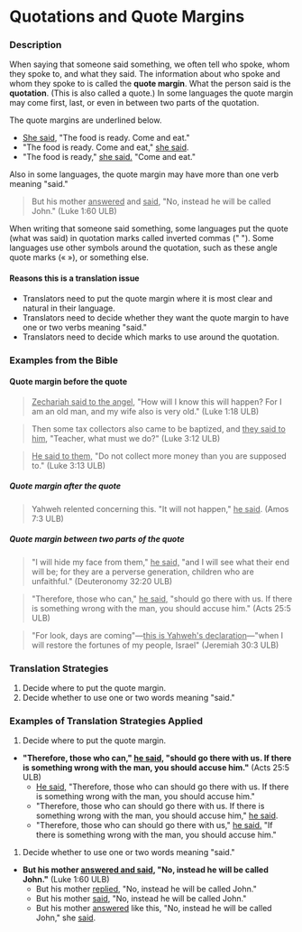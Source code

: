 # Quotations and Quote Margins #



### Description

When saying that someone said something, we often tell who spoke, whom they spoke to, and what they said. The information about who spoke and whom they spoke to is called the **quote margin**. What the person said is the **quotation**. (This is also called a quote.) In some languages the quote margin may come first, last, or even in between two parts of the quotation.

The quote margins are underlined below.

* <u>She said</u>, "The food is ready. Come and eat."
* "The food is ready. Come and eat," <u>she said</u>.
* "The food is ready," <u>she said.</u> "Come and eat."

Also in some languages, the quote margin may have more than one verb meaning "said."

>But his mother <u>answered</u> and <u>said</u>, "No, instead he will be called John." (Luke 1:60 ULB)

When writing that someone said something, some languages put the quote (what was said) in quotation marks called inverted commas (" "). Some languages use other symbols around the quotation, such as these angle quote marks (« »), or something else.

#### Reasons this is a translation issue

* Translators need to put the quote margin where it is most clear and natural in their language.
* Translators need to decide whether they want the quote margin to have one or two verbs meaning "said."
* Translators need to decide which marks to use around the quotation.

### Examples from the Bible

#### Quote margin before the quote

><u>Zechariah said to the angel</u>, "How will I know this will happen? For I am an old man, and my wife also is very old."  (Luke 1:18 ULB)

<blockquote>Then some tax collectors also came to be baptized, and <u>they said to him</u>, "Teacher, what must we do?" (Luke 3:12 ULB)</blockquote>

><u>He said to them,</u> "Do not collect more money than you are supposed to." (Luke 3:13 ULB)

##### Quote margin after the quote

>Yahweh relented concerning this. "It will not happen," <u>he said</u>.  (Amos 7:3 ULB)

##### Quote margin between two parts of the quote

>"I will hide my face from them," <u>he said,</u> "and I will see what their end will be; for they are a perverse generation, children who are unfaithful."  (Deuteronomy 32:20 ULB)

<blockquote>"Therefore, those who can," <u>he said,</u> "should go there with us. If there is something wrong with the man, you should accuse him."  (Acts 25:5 ULB)</blockquote>

>"For look, days are coming"—<u>this is Yahweh's declaration</u>—"when I will restore the fortunes of my people, Israel"  (Jeremiah 30:3 ULB)

### Translation Strategies

1. Decide where to put the quote margin.
1. Decide whether to use one or two words meaning "said."

### Examples of Translation Strategies Applied

1. Decide where to put the quote margin.

  * **"Therefore, those who can," <u>he said,</u> "should go there with us. If there is something wrong with the man, you should accuse him."**  (Acts 25:5 ULB)
      * <u>He said,</u> "Therefore, those who can should go there with us. If there is something wrong with the man, you should accuse him."
      * "Therefore, those who can should go there with us. If there is something wrong with the man, you should accuse him," <u>he said</u>.
      * "Therefore, those who can should go there with us," <u>he said.</u> "If there is something wrong with the man, you should accuse him."

1. Decide whether to use one or two words meaning "said."

  * **But his mother <u>answered and said</u>, "No, instead he will be called John."** (Luke 1:60 ULB)
      * But his mother <u>replied</u>, "No, instead he will be called John."
      * But his mother <u>said</u>, "No, instead he will be called John."
      * But his mother <u>answered</u> like this, "No, instead he will be called John," she <u>said</u>.


